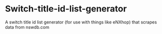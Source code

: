 # Switch-title-id-list-generator
A switch title id list generator (for use with things like eNXhop) that scrapes data from nswdb.com
